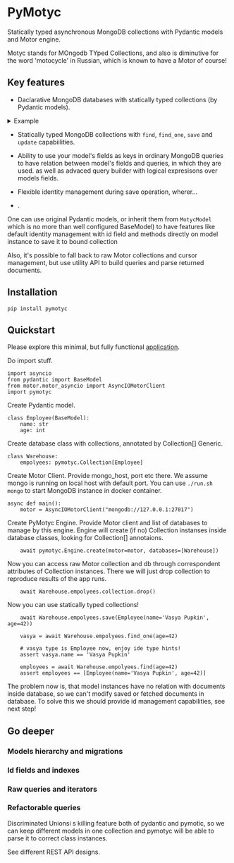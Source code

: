 # PyMotyc

Statically typed asynchronous MongoDB collections with Pydantic models and Motor engine.

Motyc stands for MOngodb TYped Collections, and also is diminutive for the word 'motocycle' in Russian, 
which is known to have a Motor of course!

## Key features

- Daclarative MongoDB databases with statically typed collections (by Pydantic models). 

<details>
  <summary>Example</summary>

```
class Employee(BaseModel):
    name: str
    age: int

engine = pymotyc.Engine()

@engine.database
class Warehouse:
    empolyees: pymotyc.Collection[Employee]
  ```
  
</details>

- Statically typed MongoDB collections with `find`, `find_one`, `save` and `update` capabiilities. 

- Ability to use your model's fields as keys in ordinary MongoDB queries to have relation between model's fields and queries, in which they are used.
as well as advaced query builder with logical expresisons over models fields.
- Flexible identity management during save operation, wherer...
- .


One can use original Pydantic models, or inherit them from `MotycModel` which is no more than well configured BaseModel) 
to have features like default identity management with id field and methods directly on model instance to save it to bound collection 


Also, it's possible to fall back to raw Motor collections and cursor management, 
but use utility API to build queries and parse returned documents.
  

## Installation

```
pip install pymotyc
```

## Quickstart

Please explore this minimal, but fully functional [application](app/app_quickstart.py).


Do import stuff.
```
import asyncio
from pydantic import BaseModel
from motor.motor_asyncio import AsyncIOMotorClient
import pymotyc
```

Create Pydantic model.

```
class Employee(BaseModel):
    name: str
    age: int
```


Create database class with collections, annotated by Collection[] Generic.  

```
class Warehouse:
    empolyees: pymotyc.Collection[Employee]
```

Create Motor Client.
Provide mongo_host, port etc there. We assume mongo is running on local host with default port.
You can use `./run.sh mongo` to start MongoDB instance in docker container.

```
async def main():
    motor = AsyncIOMotorClient("mongodb://127.0.0.1:27017")
```

Create PyMotyc Engine.
Provide Motor client and list of databases to manage by this engine.
Engine will create (if no) Collection instanses inside database classes, looking for Collection[] annotaions.

```
    await pymotyc.Engine.create(motor=motor, databases=[Warehouse])
```

Now you can access raw Motor collection and db through correspondent attributes of Collection instances.
There we will just drop collection to reproduce results of the app runs.

```
    await Warehouse.empolyees.collection.drop()
```

Now you can use statically typed collections!

```
    await Warehouse.empolyees.save(Employee(name='Vasya Pupkin', age=42))

    vasya = await Warehouse.empolyees.find_one(age=42)

    # vasya type is Employee now, enjoy ide type hints!
    assert vasya.name == 'Vasya Pupkin'

    employees = await Warehouse.empolyees.find(age=42)
    assert employees == [Employee(name='Vasya Pupkin', age=42)]
```

The problem now is, that model instances have no relation with documents inside database,
so we can't modify saved or fetched documents in database. To solve this we should provide
id management capabilities, see next step!


## Go deeper

### Models hierarchy and migrations 
### Id fields and indexes
### Raw queries and iterators
### Refactorable queries

Discriminated Unionsi s killing feature both of pydantic and pymotic, so we can keep 
different models in one collection and pymotyc will be able to parse it to correct class instances.

See different REST API designs.